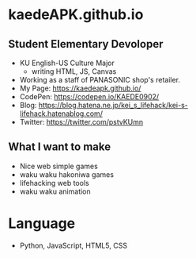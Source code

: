 # kaedeAPK.github.io

## Student Elementary Devoloper
* KU English-US Culture Major
    * writing HTML, JS, Canvas
* Working as a staff of PANASONIC shop's retailer.
* My Page: https://kaedeapk.github.io/
* CodePen: https://codepen.io/KAEDE0902/
* Blog: https://blog.hatena.ne.jp/kei_s_lifehack/kei-s-lifehack.hatenablog.com/
* Twitter: https://twitter.com/pstvKUmn

## What I want to make
* Nice web simple games
* waku waku hakoniwa games
* lifehacking web tools
* waku waku animation

# Language
* Python, JavaScript, HTML5, CSS


